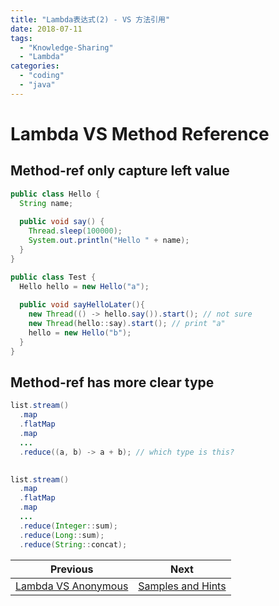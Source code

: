 ```yaml
---
title: "Lambda表达式(2) - VS 方法引用"
date: 2018-07-11
tags: 
  - "Knowledge-Sharing"
  - "Lambda"
categories:
  - "coding"
  - "java"
---
```


# Lambda VS Method Reference

## Method-ref only capture left value

```java
public class Hello {
  String name;
  
  public void say() {
    Thread.sleep(100000);
    System.out.println("Hello " + name);
  }
}

public class Test {
  Hello hello = new Hello("a");
  
  public void sayHelloLater(){
    new Thread(() -> hello.say()).start(); // not sure
    new Thread(hello::say).start(); // print "a"
    hello = new Hello("b");
  }
}
```

## Method-ref has more clear type

```java
list.stream()
  .map
  .flatMap
  .map
  ...
  .reduce((a, b) -> a + b); // which type is this?
  

list.stream()
  .map
  .flatMap
  .map
  ...
  .reduce(Integer::sum);
  .reduce(Long::sum);
  .reduce(String::concat);
```


| Previous | Next |
| --- | --- |
| [Lambda VS Anonymous](../1-lambda-vs-anonymous) | [Samples and Hints](../3-samples-and-hints) |